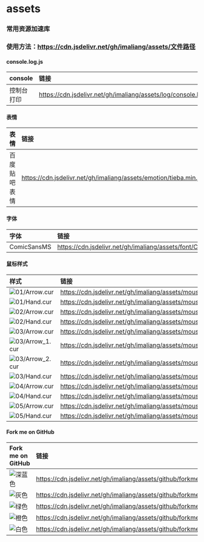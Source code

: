 # assets
### 常用资源加速库
### 使用方法：https://cdn.jsdelivr.net/gh/imaliang/assets/文件路径

#### console.log.js
|console|链接|
|:---|:---|
|控制台打印|https://cdn.jsdelivr.net/gh/imaliang/assets/log/console.log.min.js|

#### 表情
|表情|链接|
|:---|:---|
|百度贴吧表情|https://cdn.jsdelivr.net/gh/imaliang/assets/emotion/tieba.min.json|

#### 字体
|字体|链接|
|:---|:---|
|ComicSansMS|https://cdn.jsdelivr.net/gh/imaliang/assets/font/ComicSansMS/font.min.css|

#### 鼠标样式
|样式|链接|
|:---|:---|
|![01/Arrow.cur](https://cdn.jsdelivr.net/gh/imaliang/assets/mouse/01/Arrow.jpg "")|https://cdn.jsdelivr.net/gh/imaliang/assets/mouse/01/Arrow.cur|
|![01/Hand.cur](https://cdn.jsdelivr.net/gh/imaliang/assets/mouse/01/Hand.jpg "")|https://cdn.jsdelivr.net/gh/imaliang/assets/mouse/01/Hand.cur|
|![02/Arrow.cur](https://cdn.jsdelivr.net/gh/imaliang/assets/mouse/02/Arrow.jpg "")|https://cdn.jsdelivr.net/gh/imaliang/assets/mouse/02/Arrow.cur|
|![02/Hand.cur](https://cdn.jsdelivr.net/gh/imaliang/assets/mouse/02/Hand.jpg "")|https://cdn.jsdelivr.net/gh/imaliang/assets/mouse/02/Hand.cur|
|![03/Arrow.cur](https://cdn.jsdelivr.net/gh/imaliang/assets/mouse/03/Arrow.jpg "")|https://cdn.jsdelivr.net/gh/imaliang/assets/mouse/03/Arrow.cur|
|![03/Arrow_1.cur](https://cdn.jsdelivr.net/gh/imaliang/assets/mouse/03/Arrow_1.jpg "")|https://cdn.jsdelivr.net/gh/imaliang/assets/mouse/03/Arrow_1.cur|
|![03/Arrow_2.cur](https://cdn.jsdelivr.net/gh/imaliang/assets/mouse/03/Arrow_2.jpg "")|https://cdn.jsdelivr.net/gh/imaliang/assets/mouse/03/Arrow_2.cur|
|![03/Hand.cur](https://cdn.jsdelivr.net/gh/imaliang/assets/mouse/03/Hand.jpg "")|https://cdn.jsdelivr.net/gh/imaliang/assets/mouse/03/Hand.cur|
|![04/Arrow.cur](https://cdn.jsdelivr.net/gh/imaliang/assets/mouse/04/Arrow.jpg "")|https://cdn.jsdelivr.net/gh/imaliang/assets/mouse/04/Arrow.cur|
|![04/Hand.cur](https://cdn.jsdelivr.net/gh/imaliang/assets/mouse/04/Hand.jpg "")|https://cdn.jsdelivr.net/gh/imaliang/assets/mouse/04/Hand.cur|
|![05/Arrow.cur](https://cdn.jsdelivr.net/gh/imaliang/assets/mouse/05/Arrow.jpg "")|https://cdn.jsdelivr.net/gh/imaliang/assets/mouse/05/Arrow.cur|
|![05/Hand.cur](https://cdn.jsdelivr.net/gh/imaliang/assets/mouse/05/Hand.jpg "")|https://cdn.jsdelivr.net/gh/imaliang/assets/mouse/05/Hand.cur|

#### Fork me on GitHub
|Fork me on GitHub|链接|
|:---|:---|
|![深蓝色](https://cdn.jsdelivr.net/gh/imaliang/assets/github/forkme_right_darkblue_121621.png "")|https://cdn.jsdelivr.net/gh/imaliang/assets/github/forkme_right_darkblue_121621.png|
|![灰色](https://cdn.jsdelivr.net/gh/imaliang/assets/github/forkme_right_gray_6d6d6d.png "")|https://cdn.jsdelivr.net/gh/imaliang/assets/github/forkme_right_gray_6d6d6d.png|
|![绿色](https://cdn.jsdelivr.net/gh/imaliang/assets/github/forkme_right_green_007200.png "")|https://cdn.jsdelivr.net/gh/imaliang/assets/github/forkme_right_green_007200.png|
|![橙色](https://cdn.jsdelivr.net/gh/imaliang/assets/github/forkme_right_orange_ff7600.png "")|https://cdn.jsdelivr.net/gh/imaliang/assets/github/forkme_right_orange_ff7600.png|
|![白色](https://cdn.jsdelivr.net/gh/imaliang/assets/github/forkme_right_white_ffffff.png "")|https://cdn.jsdelivr.net/gh/imaliang/assets/github/forkme_right_white_ffffff.png|